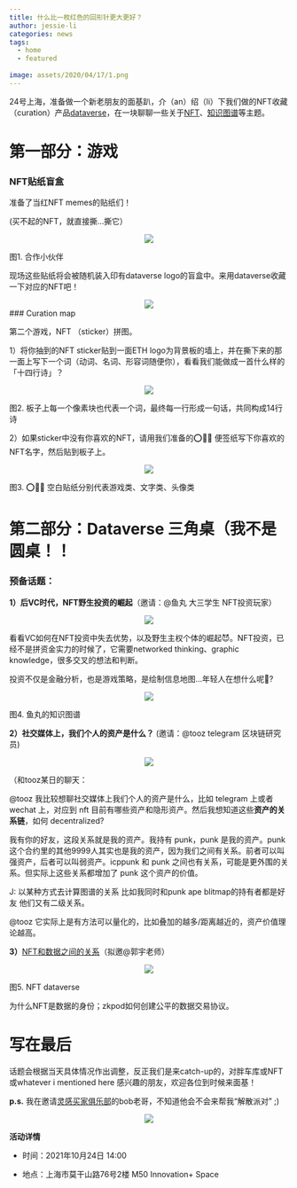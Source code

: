```yaml
---
title: 什么比一枚红色的回形针更大更好？
author: jessie-li
categories: news
tags:
  - home
  - featured
 
image: assets/2020/04/17/1.png
---
```

24号上海，准备做一个新老朋友的面基趴，介（an）绍（li）下我们做的NFT收藏（curation）产品[da](http://mp.weixin.qq.com/s?__biz=Mzg3MzUzMDE3Mg==&mid=2247483858&idx=1&sn=c46e5197c54b9dc884b396229b2e988b&chksm=cedfd781f9a85e97e92959cb9b5c3ae1d50067a7e4a8a217e043d4caf5daed9d005e8a9a0ac4&scene=21#wechat_redirect)[t](http://mp.weixin.qq.com/s?__biz=Mzg3MzUzMDE3Mg==&mid=2247483858&idx=1&sn=c46e5197c54b9dc884b396229b2e988b&chksm=cedfd781f9a85e97e92959cb9b5c3ae1d50067a7e4a8a217e043d4caf5daed9d005e8a9a0ac4&scene=21#wechat_redirect)[avers](http://mp.weixin.qq.com/s?__biz=Mzg3MzUzMDE3Mg==&mid=2247483858&idx=1&sn=c46e5197c54b9dc884b396229b2e988b&chksm=cedfd781f9a85e97e92959cb9b5c3ae1d50067a7e4a8a217e043d4caf5daed9d005e8a9a0ac4&scene=21#wechat_redirect)[e](http://mp.weixin.qq.com/s?__biz=Mzg3MzUzMDE3Mg==&mid=2247483858&idx=1&sn=c46e5197c54b9dc884b396229b2e988b&chksm=cedfd781f9a85e97e92959cb9b5c3ae1d50067a7e4a8a217e043d4caf5daed9d005e8a9a0ac4&scene=21#wechat_redirect)，在一块聊聊一些关于[NFT](http://mp.weixin.qq.com/s?__biz=MzU5NjQxNzQ3Mw==&mid=2247486393&idx=1&sn=eca1e490572afa7f6566a8753506c1ba&chksm=fe624517c915cc01bcf47bff5c1322dac3ff88b14d0f1daf31d5184a1404eadbf47725887d6a&scene=21#wechat_redirect)、[知识图谱](http://mp.weixin.qq.com/s?__biz=MzU5NjQxNzQ3Mw==&mid=2247484747&idx=1&sn=862999539b5ff6389538ed00341cdcdb&chksm=fe624be5c915c2f30dd2d19d1cffd0173f7f81569949c166730cc603326bb421ce05a53ae295&scene=21#wechat_redirect)等主题。

# 第一部分：游戏

### NFT贴纸盲盒

准备了当红NFT memes的贴纸们！

(买不起的NFT，就直接撕...撕它）
<div align=center><img src="/assets/2021/10/25/2.png"/></div>


图1. 合作小伙伴

现场这些贴纸将会被随机装入印有dataverse logo的盲盒中。来用dataverse收藏一下对应的NFT吧！
<div align=center><img src="/assets/2021/10/25/3.png"/></div>
### Curation map

第二个游戏，NFT （sticker）拼图。

1）将你抽到的NFT sticker贴到一面ETH logo为背景板的墙上，并在撕下来的那一面上写下一个词（动词、名词、形容词随便你），看看我们能做成一首什么样的「十四行诗」？
<div align=center><img src="/assets/2021/10/25/4.png"/></div>

图2. 板子上每一个像素块也代表一个词，最终每一行形成一句话，共同构成14行诗

2）如果sticker中没有你喜欢的NFT，请用我们准备的⭕️🔺🔲 便签纸写下你喜欢的NFT名字，然后贴到板子上。
<div align=center><img src="/assets/2021/10/25/5.png"/></div>

图3. ⭕️🔺🔲 空白贴纸分别代表游戏类、文字类、头像类


# 第二部分：Dataverse 三角桌（我不是圆桌！！

### 预备话题：

**1）后VC时代，NFT野生投资****的****崛起**（邀请：@鱼丸 大三学生 NFT投资玩家）
<div align=center><img src="/assets/2021/10/25/6.png"/></div>

看看VC如何在NFT投资中失去优势，以及野生主权个体的崛起😈。NFT投资，已经不是拼资金实力的时候了，它需要networked thinking、graphic knowledge，很多交叉的想法和判断。

投资不仅是金融分析，也是游戏策略，是绘制信息地图...年轻人在想什么呢🤔?
<div align=center><img src="/assets/2021/10/25/7.png"/></div>

图4. 鱼丸的知识图谱

**2）社交媒体上，我们个人的资产是什么？** (邀请：@tooz telegram 区块链研究员)
<div align=center><img src="/assets/2021/10/25/8.png"/></div>

（和tooz某日的聊天：

@tooz 我比较想聊社交媒体上我们个人的资产是什么，比如 telegram 上或者 wechat 上，对应到 nft 目前有哪些资产和隐形资产。然后我想知道这些**资产****的****关系链**，如何 decentralized?

我有你的好友，这段关系就是我的资产。我持有 punk，punk 是我的资产。punk 这个合约里的其他9999人其实也是我的资产，因为我们之间有关系。前者可以叫强资产，后者可以叫弱资产。icppunk 和 punk 之间也有关系，可能是更外围的关系。但实际上这些关系都增加了 punk 这个资产的价值。

J: 以某种方式去计算图谱的关系 比如我同时和punk ape blitmap的持有者都是好友 他们又有二级关系。

@tooz 它实际上是有方法可以量化的，比如叠加的越多/距离越近的，资产价值理论越高。

**3）**[NFT和数据之间的关系](http://mp.weixin.qq.com/s?__biz=MzU5NjQxNzQ3Mw==&mid=2247486625&idx=1&sn=a437f5fbcf6650864be862df3eac467c&chksm=fe62420fc915cb197bb7a97c25ef45e71f9c37f6cb22d5b1fc54500834b43d857a11ec8337b7&scene=21#wechat_redirect)（拟邀@郭宇老师）
<div align=center><img src="/assets/2021/10/25/9.png"/></div>

图5. NFT dataverse

为什么NFT是数据的身份；zkpod如何创建公平的数据交易协议。

# 写在最后

话题会根据当天具体情况作出调整，反正我们是来catch-up的，对胖车库或NFT或whatever i mentioned here 感兴趣的朋友，欢迎各位到时候来面基！

**p.s.** 我在邀请[灵感买家俱乐部](https://mp.weixin.qq.com/s?__biz=MzUzODE0OTAyNw==&mid=2247484231&idx=1&sn=8d4f598861e978b509066ee7925f3184&scene=21#wechat_redirect)的bob老哥，不知道他会不会来帮我“解散派对” ;)
<div align=center><img src="/assets/2021/10/25/10.png"/></div>



**活动详情**

* 时间：2021年10月24日 14:00

* 地点：上海市莫干山路76号2楼 M50 Innovation+ Space
# 
